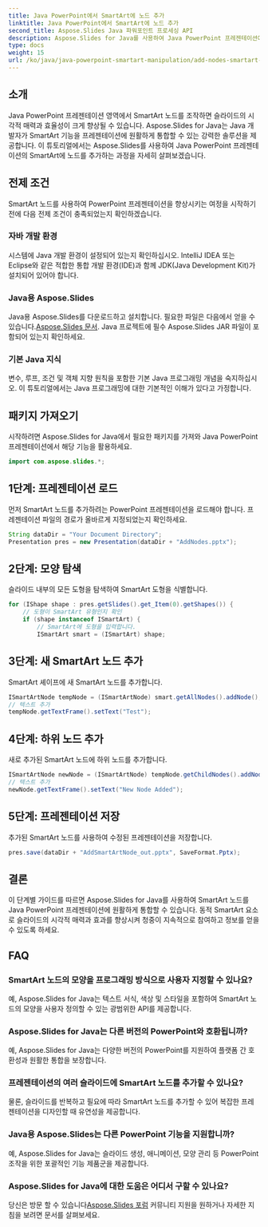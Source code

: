 ```yaml
---
title: Java PowerPoint에서 SmartArt에 노드 추가
linktitle: Java PowerPoint에서 SmartArt에 노드 추가
second_title: Aspose.Slides Java 파워포인트 프로세싱 API
description: Aspose.Slides for Java를 사용하여 Java PowerPoint 프레젠테이션에 SmartArt 노드를 추가하는 방법을 알아보세요. 쉽게 시각적 매력을 향상시키세요.
type: docs
weight: 15
url: /ko/java/java-powerpoint-smartart-manipulation/add-nodes-smartart-java-powerpoint/
---
```

## 소개
Java PowerPoint 프레젠테이션 영역에서 SmartArt 노드를 조작하면 슬라이드의 시각적 매력과 효율성이 크게 향상될 수 있습니다. Aspose.Slides for Java는 Java 개발자가 SmartArt 기능을 프레젠테이션에 원활하게 통합할 수 있는 강력한 솔루션을 제공합니다. 이 튜토리얼에서는 Aspose.Slides를 사용하여 Java PowerPoint 프레젠테이션의 SmartArt에 노드를 추가하는 과정을 자세히 살펴보겠습니다.
## 전제 조건
SmartArt 노드를 사용하여 PowerPoint 프레젠테이션을 향상시키는 여정을 시작하기 전에 다음 전제 조건이 충족되었는지 확인하겠습니다.
### 자바 개발 환경
시스템에 Java 개발 환경이 설정되어 있는지 확인하십시오. IntelliJ IDEA 또는 Eclipse와 같은 적합한 통합 개발 환경(IDE)과 함께 JDK(Java Development Kit)가 설치되어 있어야 합니다.
### Java용 Aspose.Slides
 Java용 Aspose.Slides를 다운로드하고 설치합니다. 필요한 파일은 다음에서 얻을 수 있습니다.[Aspose.Slides 문서](https://reference.aspose.com/slides/java/). Java 프로젝트에 필수 Aspose.Slides JAR 파일이 포함되어 있는지 확인하세요.
### 기본 Java 지식
변수, 루프, 조건 및 객체 지향 원칙을 포함한 기본 Java 프로그래밍 개념을 숙지하십시오. 이 튜토리얼에서는 Java 프로그래밍에 대한 기본적인 이해가 있다고 가정합니다.

## 패키지 가져오기
시작하려면 Aspose.Slides for Java에서 필요한 패키지를 가져와 Java PowerPoint 프레젠테이션에서 해당 기능을 활용하세요.
```java
import com.aspose.slides.*;
```
## 1단계: 프레젠테이션 로드
먼저 SmartArt 노드를 추가하려는 PowerPoint 프레젠테이션을 로드해야 합니다. 프레젠테이션 파일의 경로가 올바르게 지정되었는지 확인하세요.
```java
String dataDir = "Your Document Directory";
Presentation pres = new Presentation(dataDir + "AddNodes.pptx");
```
## 2단계: 모양 탐색
슬라이드 내부의 모든 도형을 탐색하여 SmartArt 도형을 식별합니다.
```java
for (IShape shape : pres.getSlides().get_Item(0).getShapes()) {
    // 도형이 SmartArt 유형인지 확인
    if (shape instanceof ISmartArt) {
        // SmartArt에 도형을 입력합니다.
        ISmartArt smart = (ISmartArt) shape;
```
## 3단계: 새 SmartArt 노드 추가
SmartArt 셰이프에 새 SmartArt 노드를 추가합니다.
```java
ISmartArtNode tempNode = (ISmartArtNode) smart.getAllNodes().addNode();
// 텍스트 추가
tempNode.getTextFrame().setText("Test");
```
## 4단계: 하위 노드 추가
새로 추가된 SmartArt 노드에 하위 노드를 추가합니다.
```java
ISmartArtNode newNode = (ISmartArtNode) tempNode.getChildNodes().addNode();
// 텍스트 추가
newNode.getTextFrame().setText("New Node Added");
```
## 5단계: 프레젠테이션 저장
추가된 SmartArt 노드를 사용하여 수정된 프레젠테이션을 저장합니다.
```java
pres.save(dataDir + "AddSmartArtNode_out.pptx", SaveFormat.Pptx);
```

## 결론
이 단계별 가이드를 따르면 Aspose.Slides for Java를 사용하여 SmartArt 노드를 Java PowerPoint 프레젠테이션에 원활하게 통합할 수 있습니다. 동적 SmartArt 요소로 슬라이드의 시각적 매력과 효과를 향상시켜 청중이 지속적으로 참여하고 정보를 얻을 수 있도록 하세요.
## FAQ
### SmartArt 노드의 모양을 프로그래밍 방식으로 사용자 지정할 수 있나요?
예, Aspose.Slides for Java는 텍스트 서식, 색상 및 스타일을 포함하여 SmartArt 노드의 모양을 사용자 정의할 수 있는 광범위한 API를 제공합니다.
### Aspose.Slides for Java는 다른 버전의 PowerPoint와 호환됩니까?
예, Aspose.Slides for Java는 다양한 버전의 PowerPoint를 지원하여 플랫폼 간 호환성과 원활한 통합을 보장합니다.
### 프레젠테이션의 여러 슬라이드에 SmartArt 노드를 추가할 수 있나요?
물론, 슬라이드를 반복하고 필요에 따라 SmartArt 노드를 추가할 수 있어 복잡한 프레젠테이션을 디자인할 때 유연성을 제공합니다.
### Java용 Aspose.Slides는 다른 PowerPoint 기능을 지원합니까?
예, Aspose.Slides for Java는 슬라이드 생성, 애니메이션, 모양 관리 등 PowerPoint 조작을 위한 포괄적인 기능 제품군을 제공합니다.
### Aspose.Slides for Java에 대한 도움은 어디서 구할 수 있나요?
 당신은 방문 할 수 있습니다[Aspose.Slides 포럼](https://forum.aspose.com/c/slides/11) 커뮤니티 지원을 원하거나 자세한 지침을 보려면 문서를 살펴보세요.